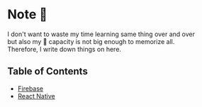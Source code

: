 # Note :memo:

I don't want to waste my time learning same thing over and over <br/>
but also my :brain: capacity is not big enough to memorize all. <br/>
Therefore, I write down things on here.

## Table of Contents
* [Firebase]()
* [React Native](https://github.com/junsumun/Note/blob/master/react-native.md)

